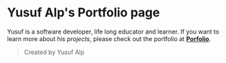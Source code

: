 # Yusuf Alp's Portfolio page

Yusuf is a software developer, life long educator and learner. If you want to learn more about his _projects_, 
please check out the portfolio at __[Porfolio](https://yusufalp.github.io/portfolio/)__.

> Created by Yusuf Alp
